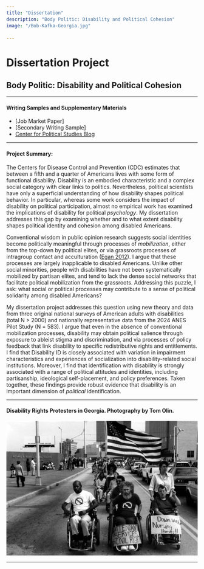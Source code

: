 ```yaml
---
title: "Dissertation"
description: "Body Politic: Disability and Political Cohesion"
image: "/Bob-Kafka-Georgia.jpg"

--- 
```


# Dissertation Project

## Body Politic: Disability and Political Cohesion

----

#### Writing Samples and Supplementary Materials

+ [Job Market Paper] 
+ [Secondary Writing Sample]
+ [Center for Political Studies Blog](https://cpsblog.isr.umich.edu/?p=3152)

----

#### Project Summary:
The Centers for Disease Control and Prevention (CDC) estimates that between a fifth and a quarter of Americans lives with some form of functional disability. Disability is an embodied characteristic and a complex social category with clear links to politics. Nevertheless, political scientists have only a superficial understanding of how disability shapes political behavior. In particular, whereas some work considers the impact of disability on political participation, almost no empirical work has examined the implications of disability for political *psychology*. My dissertation addresses this gap by examining whether and to what extent disability shapes political identity and cohesion among disabled Americans.  

Conventional wisdom in public opinion research suggests social identities become politically meaningful through processes of *mobilization*, either from the top-down by political elites, or via grassroots processes of intragroup contact and acculturation ([Egan 2012](https://as.nyu.edu/content/dam/nyu-as/faculty/documents/egan.bjps.2012.pdf)). I argue that these processes are largely inapplicable to disabled Americans. Unlike other social minorities, people with disabilities have not been systematically mobilized by partisan elites, and tend to lack the dense social networks that facilitate political mobilization from the grassroots. Addressing this puzzle, I ask: what social or political processes may contribute to a sense of political solidarity among disabled Americans? 

My dissertation project addresses this question using new theory and data from three original national surveys of American adults with disabilities (total N > 2000) and nationally representative data from the 2024 ANES Pilot Study (N = 583). I argue that even in the absence of conventional mobilization processes, disability may obtain political salience through exposure to ableist stigma and discrimination, and via processes of policy feedback that link disability to specific redistributive rights and entitlements. I find that Disability ID is closely associated with variation in impairment characteristics and experiences of socialization into disability-related social institutions. Moreover, I find that identification with disability is strongly associated with a range of political attitudes and identities, including partisanship, ideological self-placement, and policy preferences. Taken together, these findings provide robust evidence that disability is an important dimension of *political* identification.

----

#### Disability Rights Protesters in Georgia. Photography by Tom Olin.

![](Bob-Kafka-Georgia.jpg)

----
